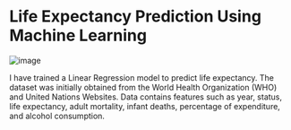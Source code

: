 # Life Expectancy Prediction Using Machine Learning
![image](https://user-images.githubusercontent.com/60063158/221202544-628ad07d-582e-481c-a6e2-0fc831ad57ed.png)


I have trained a Linear Regression model to predict life expectancy. 
The dataset was initially obtained from the World Health Organization (WHO) and United Nations Websites. Data contains features such as year, status, life expectancy, adult mortality, infant deaths, percentage of expenditure, and alcohol consumption.